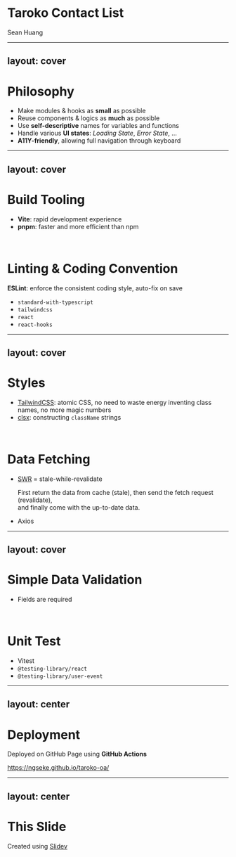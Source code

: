 
# Taroko Contact List
Sean Huang

---
layout: cover
---

# Philosophy

- Make modules & hooks as **small** as possible
- Reuse components & logics as **much** as possible
- Use **self-descriptive** names for variables and functions
- Handle various **UI states**: _Loading State_, _Error State_, ...
- **A11Y-friendly**, allowing full navigation through keyboard

---
layout: cover
---

# Build Tooling

- **Vite**: rapid development experience
- **pnpm**: faster and more efficient than npm

<br/>

# Linting & Coding Convention

**ESLint**: enforce the consistent coding style, auto-fix on save
- `standard-with-typescript`
- `tailwindcss`
- `react`
- `react-hooks`

---
layout: cover
---

# Styles

- [TailwindCSS](https://tailwindcss.com/): atomic CSS, no need to waste energy inventing class names, no more magic numbers
- [clsx](https://github.com/lukeed/clsx): constructing `className` strings

<br/>

# Data Fetching

- [SWR](https://swr.vercel.app/) = stale-while-revalidate

  First return the data from cache (stale), then send the fetch request (revalidate), <br>and finally come with the up-to-date data.

- Axios

---
layout: cover
---

# Simple Data Validation

- Fields are required

<br/>

# Unit Test

- Vitest
- `@testing-library/react`
- `@testing-library/user-event`

---
layout: center
---

# Deployment

Deployed on GitHub Page using **GitHub Actions**

https://ngseke.github.io/taroko-oa/

---
layout: center
---


# This Slide

Created using [Slidev](https://sli.dev/)
